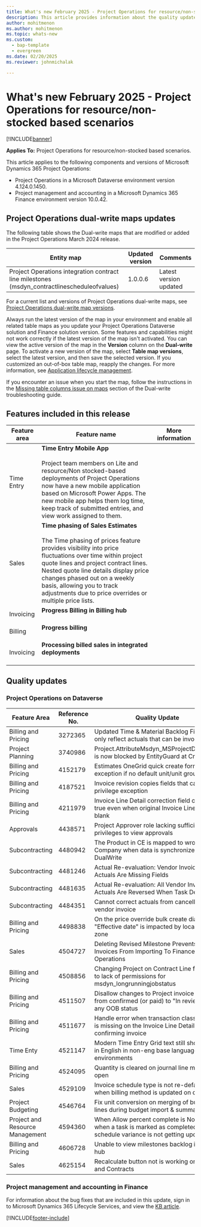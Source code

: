 ```yaml
---
title: What's new February 2025 - Project Operations for resource/non-stocked based scenarios
description: This article provides information about the quality updates that are available in the February 2025 release of Microsoft Dynamics 365 Project Operations for resource/non-stocked based scenarios.
author: mohitmenon
ms.author: mohitmenon
ms.topic: whats-new
ms.custom: 
  - bap-template
  - evergreen
ms.date: 02/20/2025
ms.reviewer: johnmichalak

---
```


# What's new February 2025 - Project Operations for resource/non-stocked based scenarios

[!INCLUDE[banner](../includes/banner.md)]

**Applies To:**  Project Operations for resource/non-stocked based scenarios.

This article applies to the following components and versions of Microsoft Dynamics 365 Project Operations:

- Project Operations in a Microsoft Dataverse environment version 4.124.0.1450.
- Project management and accounting in a Microsoft Dynamics 365 Finance environment version 10.0.42.

## Project Operations dual-write maps updates

The following table shows the Dual-write maps that are modified or added in the Project Operations March 2024 release.

| **Entity map** | **Updated version** | **Comments** |
| --- | --- | --- |
| Project Operations integration contract line milestones (msdyn_contractlinescheduleofvalues) | 1.0.0.6 | Latest version updated |

For a current list and versions of Project Operations dual-write maps, see [Project Operations dual-write map versions](../environment/resource-dual-write-maps.md).

Always run the latest version of the map in your environment and enable all related table maps as you update your Project Operations Dataverse solution and Finance solution version. Some features and capabilities might not work correctly if the latest version of the map isn't activated. You can view the active version of the map in the **Version** column on the **Dual-write** page. To activate a new version of the map, select **Table map versions**, select the latest version, and then save the selected version. If you customized an out-of-box table map, reapply the changes. For more information, see [Application lifecycle management](/dynamics365/fin-ops-core/dev-itpro/data-entities/dual-write/app-lifecycle-management).

If you encounter an issue when you start the map, follow the instructions in the [Missing table columns issue on maps](/dynamics365/fin-ops-core/dev-itpro/data-entities/dual-write/dual-write-troubleshooting-finops-upgrades#missing-table-columns-issue-on-maps) section of the Dual-write troubleshooting guide.

## Features included in this release

| **Feature area** | **Feature name** | **More information** |
| --- | --- | --- |
| Time Entry |**Time Entry Mobile App** <br><br> Project team members on Lite and resource/Non stocked-based deployments of Project Operations now have a new mobile application based on Microsoft Power Apps. The new mobile app helps them log time, keep track of submitted entries, and view work assigned to them. | |
| Sales |**Time phasing of Sales Estimates** <br><br> The Time phasing of prices feature provides visibility into price fluctuations over time within project quote lines and project contract lines. Nested quote line details display price changes phased out on a weekly basis, allowing you to track adjustments due to price overrides or multiple price lists.| |
| Invoicing |**Progress Billing in Billing hub** <br><br> | |
| Billing |**Progress billing** <br><br> | |
| Invoicing |**Processing billed sales in integrated deployments** <br><br> | |

## Quality updates

### Project Operations on Dataverse

| **Feature Area** | **Reference No.** | **Quality Update** |
| --- | --- | --- |
|Billing and Pricing|	3272365|	Updated Time & Material Backlog Filters to only reflect actuals that can be invoiced|
|Project Planning|	3740986|	Project.AttributeMsdyn_MSProjectDocument is now blocked by EntityGuard at Create|
|Billing and Pricing|	4152179|	Estimates OneGrid quick create form throws exception if no default unit/unit group exist|
|Billing and Pricing|	4187521|	Invoice revision copies fields that cause privilege exception|
|Billing and Pricing|	4211979|	Invoice Line Detail correction field can be true even when original Invoice Line Detail is blank|
|Approvals|	4438571|	Project Approver role lacking sufficient privileges to view approvals|
|Subcontracting|	4480942| The Product in CE is mapped to wrong Company when data is synchronized with DualWrite|
|Subcontracting|	4481246|	Actual Re-evaluation: Vendor Invoice Cost Actuals Are Missing Fields|
|Subcontracting|	4481635|	Actual Re-evaluation: All Vendor Invoice Actuals Are Reversed When Task Deleted|
|Subcontracting|	4484351|	Cannot correct actuals from cancelled vendor invoice|
|Billing and Pricing|	4498838|	On the price override bulk create dialog, "Effective date" is impacted by local time zone|
|Sales|	4504727|	Deleting Revised Milestone Prevents Invoices From Importing To Finance & Operations|
|Billing and Pricing|	4508856|	Changing Project on Contract Line fails due to lack of permissions for msdyn_longrunningjobstatus|
|Billing and Pricing|	4511507|	Disallow changes to Project invoice status from confirmed (or paid) to "In review" or any OOB status|
|Billing and Pricing|	4511677|	Handle error when transaction classification is missing on the Invoice Line Detail when confirming invoice|
|Time Enty|	4521147|	Modern Time Entry Grid text still shows up in English in non-eng base language environments|
|Billing and Pricing|	4524095|	Quantity is cleared on journal line main form open|
|Sales|	4529109|	Invoice schedule type is not re-defaulted when billing method is updated on quote line|
|Project Budgeting|	4546764|	Fix unit conversion on merging of budget lines during budget import & summarization|
|Project and Resource Management|	4594360|	When Allow percent complete is No, and when a task is marked as completed, schedule variance is not getting updated.|
|Billing and Pricing|	4606728|	Unable to view milestones backlog in Billing hub|
|Sales|	4625154|	Recalculate button not is working on Quotes and Contracts|

### Project management and accounting in Finance

For information about the bug fixes that are included in this update, sign in to Microsoft Dynamics 365 Lifecycle Services, and view the [KB article](https://fix.lcs.dynamics.com/Issue/Details?kb=0&bugId=971730&dbType=3&qc=10e8ad5ad029bad3a0c2faa0e2dfc5d699a64ad8bfd2d1af37a5a02bb5800efa).

[!INCLUDE[footer-include](../includes/footer-banner.md)]
